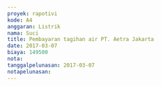 ```yaml
---
proyek: rapotivi
kode: A4
anggaran: Listrik
nama: Suci
title: Pembayaran tagihan air PT. Aetra Jakarta
date: 2017-03-07
biaya: 149500
nota:
tanggalpelunasan: 2017-03-07
notapelunasan:
---
```

